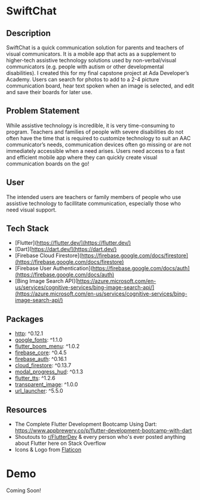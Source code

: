 # SwiftChat

## Description 
SwiftChat is a quick communication solution for parents and teachers of visual communicators.  It is a mobile app that acts as a supplement to higher-tech assistive technology solutions used by non-verbal/visual communicators (e.g. people with autism or other developmental disabilities).  I created this for my final capstone project at Ada Developer’s Academy.  Users can search for photos to add to a 2-4 picture communication board, hear text spoken when an image is selected, and edit and save their boards for later use.

## Problem Statement
While assistive technology is incredible, it is very time-consuming to program.  Teachers and families of people with severe disabilities do not often have the time that is required to customize technology to suit an AAC communicator’s needs, communication devices often go missing or are not immediately accessible when a need arises.  Users need access to a fast and efficient mobile app where they can quickly create visual communication boards on the go!

## User
The intended users are teachers or family members of people who use assistive technology to facillitate communication, especially those who need visual support.

## Tech Stack
- [Flutter](https://flutter.dev/](https://flutter.dev/)
- [Dart](https://dart.dev/](https://dart.dev/)
- [Firebase Cloud Firestore](https://firebase.google.com/docs/firestore](https://firebase.google.com/docs/firestore)
- [Firebase User Authentication](https://firebase.google.com/docs/auth](https://firebase.google.com/docs/auth)
- [Bing Image Search API](https://azure.microsoft.com/en-us/services/cognitive-services/bing-image-search-api/](https://azure.microsoft.com/en-us/services/cognitive-services/bing-image-search-api/)

## Packages
- [http](https://pub.dev/packages/http):  ^0.12.1 
- [google_fonts](https://pub.dev/packages/google_fonts):  ^1.1.0 
- [flutter_boom_menu](https://pub.dev/packages/flutter_boom_menu):  ^1.0.2 
- [firebase_core](https://pub.dev/packages/firebase_core):  ^0.4.5 
- [firebase_auth](https://pub.dev/packages/firebase_auth):  ^0.16.1 
- [cloud_firestore](https://pub.dev/packages/cloud_firestore):  ^0.13.7 
- [modal_progress_hud](https://pub.dev/packages/modal_progress_hud):  ^0.1.3 
- [flutter_tts](https://pub.dev/packages/flutter_tts):  ^1.2.6 
- [transparent_image](https://pub.dev/packages/transparent_image):  ^1.0.0 
- [url_launcher](https://pub.dev/packages/url_launcher):  ^5.5.0 

## Resources
- The Complete Flutter Development Bootcamp Using Dart:  https://www.appbrewery.co/p/flutter-development-bootcamp-with-dart
- Shoutouts to [r/FlutterDev](https://www.reddit.com/r/FlutterDev/) & every person who's ever posted anything about Flutter here on Stack Overflow
- Icons & Logo from [Flaticon](https://www.flaticon.com/)

# Demo
Coming Soon!

